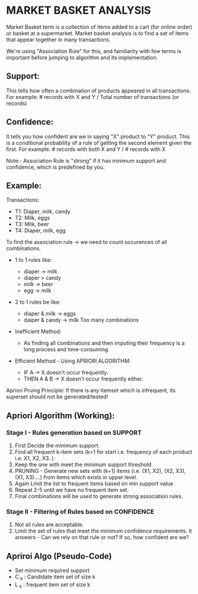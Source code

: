 # MARKET BASKET ANALYSIS

Market Basket term is a collection of items added to a cart (for online order) or basket at a supermarket. Market basket analysis is to find a set of items that appear together in many transactions.

We're using "Association Rule" for this, and familiarity with few terms is important before jumping to algorithm and its implementation.

## Support:

This tells how often a combination of products appeared in all transactions. 
For example: # records with X and Y / Total number of transactions (or records)

## Confidence:

It tells you how confident are we in saying "X" product to "Y" product.
This is a conditional probability of a rule of getting the second element given the first.
For example: # records with both X and Y / # records with X

Note:- Association Rule is "strong" if it has minimum support and confidence, which is predefined by you.

## Example:

Transactions:
* T1: Diaper, milk, candy
* T2: Milk, eggs
* T3: Milk, beer
* T4: Diaper, milk, egg

To find the association rule -> we need to count occurences of all combinations.
* 1 to 1 rules like:
  - diaper -> milk
  - diaper > candy
  - milk -> beer
  - egg -> milk

* 2 to 1 rules be like:
  - diaper & milk -> eggs
  - daiper & candy -> milk
Too many combinations

* Inefficient Method:
  - As finding all combinations and then imputing their frequency is a long process and time-consuming.

* Efficient Method - Using APRIORI ALGORITHM:
  - IF A -> X doesn't occur frequently.
  - THEN A & B -> X doesn't occur frequently either.

Apriori Pruing Principle: If there is any itemset which is infrequent, its superset should not be generated/tested! 

## Apriori Algorithm (Working):
### Stage I - Rules generation based on SUPPORT
1. First Decide the minimum support.
2. Find all frequent k-item sets (k=1 for start i.e. frequency of each product i.e. X1, X2, X3..).
3. Keep the one with meet the minimum support threshold
4. PRUNING - Generate new sets with (k+1) items (i.e. (X1, X2), (X2, X3), (X1, X3)....) from items which exists in upper level.
5. Again Limit the list to frequent items based on min support value
6. Repeat 2-5 until we have no frequent item set.
7. Final combinations will be used to generate strong association rules.

### Stage II - Filtering of Rules based on CONFIDENCE
1. Not all rules are acceptable.
2. Limit the set of rules that meet the minimum confidence requirements. It answers - Can we rely on that rule or not? If so, how confident are we?

## Apriroi Algo (Pseudo-Code)
* Set minimum required support
* C <sub>k</sub> : Candidate item set of size k
* L <sub>k</sub> : frequent item set of size k

